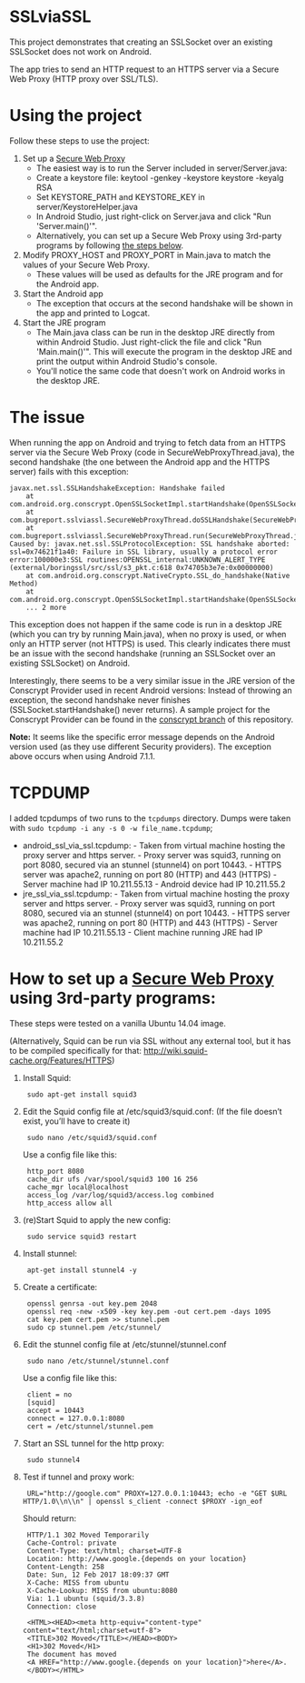 # SSLviaSSL
This project demonstrates that creating an SSLSocket over an existing SSLSocket does not work on Android.

The app tries to send an HTTP request to an HTTPS server via a Secure Web Proxy (HTTP proxy over SSL/TLS).

# Using the project
Follow these steps to use the project:

1. Set up a [Secure Web Proxy][1]
    - The easiest way is to run the Server included in server/Server.java:
    - Create a keystore file: keytool -genkey -keystore keystore -keyalg RSA
    - Set KEYSTORE_PATH and KEYSTORE_KEY in server/KeystoreHelper.java      
    - In Android Studio, just right-click on Server.java and click "Run 'Server.main()'".    
    - Alternatively, you can set up a Secure Web Proxy using 3rd-party programs by following [the steps below](#how-to-set-up-a-secure-web-proxy-using-3rd-party-programs).
2. Modify PROXY_HOST and PROXY_PORT in Main.java to match the values of your Secure Web Proxy. 
    - These values will be used as defaults for the JRE program and for the Android app.
3. Start the Android app
    - The exception that occurs at the second handshake will be shown in the app and printed to Logcat.
4. Start the JRE program
    - The Main.java class can be run in the desktop JRE directly from within Android Studio. Just right-click the file and click "Run 'Main.main()'". This will execute the program in the desktop JRE and print the output within Android Studio's console.
    - You'll notice the same code that doesn't work on Android works in the desktop JRE.
 

# The issue
When running the app on Android and trying to fetch data from an HTTPS server via the Secure Web Proxy (code in SecureWebProxyThread.java), the second handshake (the one between the Android app and the HTTPS server) fails with this exception:

    javax.net.ssl.SSLHandshakeException: Handshake failed
        at com.android.org.conscrypt.OpenSSLSocketImpl.startHandshake(OpenSSLSocketImpl.java:429)
        at com.bugreport.sslviassl.SecureWebProxyThread.doSSLHandshake(SecureWebProxyThread.java:147)
        at com.bugreport.sslviassl.SecureWebProxyThread.run(SecureWebProxyThread.java:216)
    Caused by: javax.net.ssl.SSLProtocolException: SSL handshake aborted: ssl=0x74621f1a40: Failure in SSL library, usually a protocol error
    error:100000e3:SSL routines:OPENSSL_internal:UNKNOWN_ALERT_TYPE (external/boringssl/src/ssl/s3_pkt.c:618 0x74705b3e7e:0x00000000)
        at com.android.org.conscrypt.NativeCrypto.SSL_do_handshake(Native Method)
        at com.android.org.conscrypt.OpenSSLSocketImpl.startHandshake(OpenSSLSocketImpl.java:357)
    	... 2 more        
        
This exception does not happen if the same code is run in a desktop JRE (which you can try by running Main.java), when no proxy is used, or when only an HTTP server (not HTTPS) is used. This clearly indicates there must be an issue with the second handshake (running an SSLSocket over an existing SSLSocket) on Android.

Interestingly, there seems to be a very similar issue in the JRE version of the Conscrypt Provider used in recent Android versions: Instead of throwing an exception, the second handshake never finishes (SSLSocket.startHandshake() never returns). A sample project for the Conscrypt Provider can be found in the [conscrypt branch](https://github.com/FD-/SSLviaSSL/tree/conscrypt) of this repository.

__Note:__ It seems like the specific error message depends on the Android version used (as they use different Security providers). The exception above occurs when using Android 7.1.1.

# TCPDUMP
I added tcpdumps of two runs to the `tcpdumps` directory. Dumps were taken with `sudo tcpdump -i any -s 0 -w file_name.tcpdump`;
- android_ssl_via_ssl.tcpdump:
      - Taken from virtual machine hosting the proxy server and https server. 
      - Proxy server was squid3, running on port 8080, secured via an stunnel (stunnel4) on port 10443. 
      - HTTPS server was apache2, running on port 80 (HTTP) and 443 (HTTPS)
      - Server machine had IP 10.211.55.13
      - Android device had IP 10.211.55.2
- jre_ssl_via_ssl.tcpdump:
      - Taken from virtual machine hosting the proxy server and https server. 
      - Proxy server was squid3, running on port 8080, secured via an stunnel (stunnel4) on port 10443. 
      - HTTPS server was apache2, running on port 80 (HTTP) and 443 (HTTPS)
      - Server machine had IP 10.211.55.13
      - Client machine running JRE had IP 10.211.55.2      

#  How to set up a [Secure Web Proxy][1] using 3rd-party programs:
These steps were tested on a vanilla Ubuntu 14.04 image.

(Alternatively, Squid can be run via SSL without any external tool, but it has to be compiled specifically for that: http://wiki.squid-cache.org/Features/HTTPS)

1. Install Squid:

        sudo apt-get install squid3

2. Edit the Squid config file at /etc/squid3/squid.conf:
(If the file doesn’t exist, you’ll have to create it)

        sudo nano /etc/squid3/squid.conf

    Use a config file like this:

        http_port 8080
        cache_dir ufs /var/spool/squid3 100 16 256
        cache_mgr local@localhost
        access_log /var/log/squid3/access.log combined
        http_access allow all

3. (re)Start Squid to apply the new config:

        sudo service squid3 restart

4. Install stunnel:

        apt-get install stunnel4 -y

5. Create a certificate:

        openssl genrsa -out key.pem 2048
        openssl req -new -x509 -key key.pem -out cert.pem -days 1095
        cat key.pem cert.pem >> stunnel.pem
        sudo cp stunnel.pem /etc/stunnel/

6. Edit the stunnel config file at /etc/stunnel/stunnel.conf

        sudo nano /etc/stunnel/stunnel.conf

    Use a config file like this:

        client = no
        [squid]
        accept = 10443
        connect = 127.0.0.1:8080
        cert = /etc/stunnel/stunnel.pem 

7. Start an SSL tunnel for the http proxy:

        sudo stunnel4

8. Test if tunnel and proxy work:

        URL="http://google.com" PROXY=127.0.0.1:10443; echo -e "GET $URL HTTP/1.0\\n\\n" | openssl s_client -connect $PROXY -ign_eof

    Should return:
    
        HTTP/1.1 302 Moved Temporarily
        Cache-Control: private
        Content-Type: text/html; charset=UTF-8
        Location: http://www.google.{depends on your location}
        Content-Length: 258
        Date: Sun, 12 Feb 2017 18:09:37 GMT
        X-Cache: MISS from ubuntu
        X-Cache-Lookup: MISS from ubuntu:8080
        Via: 1.1 ubuntu (squid/3.3.8)
        Connection: close
        
        <HTML><HEAD><meta http-equiv="content-type" content="text/html;charset=utf-8">
        <TITLE>302 Moved</TITLE></HEAD><BODY>
        <H1>302 Moved</H1>
        The document has moved
        <A HREF="http://www.google.{depends on your location}">here</A>.
        </BODY></HTML>
        

[1]: https://www.chromium.org/developers/design-documents/secure-web-proxy


